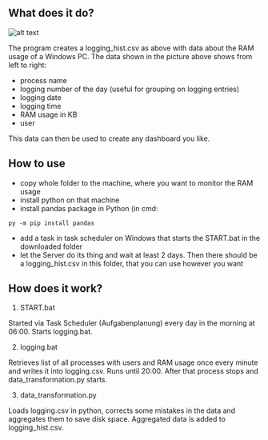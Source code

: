 ## What does it do?

![alt text](https://github.com/JaredBeluzi/Windows-RAM-Monitoring/blob/main/logging_hist_example.png?raw=true)

The program creates a logging_hist.csv as above with data about the RAM usage of a Windows PC.
The data shown in the picture above shows from left to right:
- process name
- logging number of the day (useful for grouping on logging entries)
- logging date
- logging time
- RAM usage in KB
- user


This data can then be used to create any dashboard you like.

## How to use

- copy whole folder to the machine, where you want to monitor the RAM usage
- install python on that machine
- install pandas package in Python (in cmd:
```batch
py -m pip install pandas
```
- add a task in task scheduler on Windows that starts the START.bat in the downloaded folder
- let the Server do its thing and wait at least 2 days. Then there should be a logging_hist.csv in this folder, that you can use however you want


## How does it work?

1. START.bat

Started via Task Scheduler (Aufgabenplanung) every day in the morning at 06:00.
Starts logging.bat.

2. logging.bat

Retrieves list of all processes with users and RAM usage once every minute and writes it into logging.csv.
Runs until 20:00. After that process stops and data_transformation.py starts.

3. data_transformation.py

Loads logging.csv in python, corrects some mistakes in the data and aggregates them to save disk space.
Aggregated data is added to logging_hist.csv.
